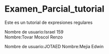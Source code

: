 # Examen_Parcial_tutorial
Este es un tutorial de expresiones regulares

Nombre de usuario:Israel 159         
Nombre:Tovar Moscol Renzo


Nombre de usuario:JOTAED 
Nombre:Mejia Edwin
